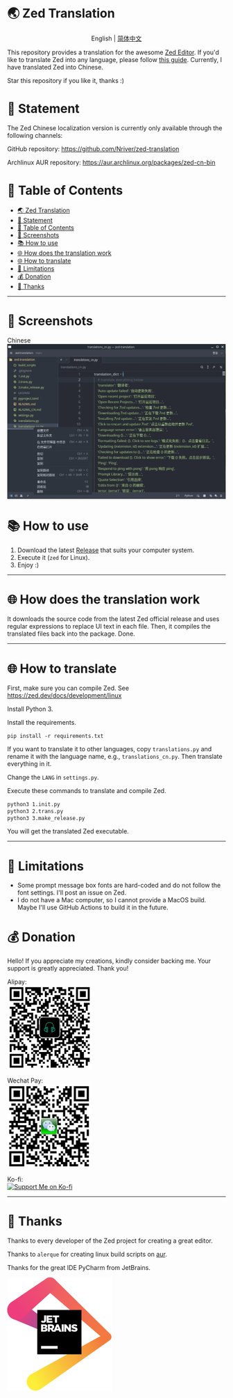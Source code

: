 # 🌏 Zed Translation

<p align="center">
English | <a href="README_CN.md">简体中文</a>
</p>

This repository provides a translation for the awesome [Zed Editor](https://github.com/zed-industries/zed). If you'd
like to translate Zed into any language, please
follow [this guide](https://github.com/Nriver/zed-translation#how-to-translate). Currently, I have translated Zed into
Chinese.

Star this repository if you like it, thanks :)

# 🔔 Statement

The Zed Chinese localization version is currently only available through the following channels:

GitHub repository: https://github.com/Nriver/zed-translation

Archlinux AUR repository: https://aur.archlinux.org/packages/zed-cn-bin

# 🦮 Table of Contents

<!--ts-->
* [🌏 Zed Translation](#-zed-translation)
* [🔔 Statement](#-statement)
* [🦮 Table of Contents](#-table-of-contents)
* [📸 Screenshots](#-screenshots)
* [📚 How to use](#-how-to-use)
* [🌐 How does the translation work](#-how-does-the-translation-work)
* [🌐 How to translate](#-how-to-translate)
* [🛑 Limitations](#-limitations)
* [💰 Donation](#-donation)
* [🙏 Thanks](#-thanks)
<!--te-->

---

# 📸 Screenshots

Chinese
![chinese](docs/chinese_1.webp)

# 📚 How to use

1. Download the latest [Release](https://github.com/Nriver/zed-translation/releases) that suits your computer system.
2. Execute it (`zed` for Linux).
3. Enjoy :)

---

# 🌐 How does the translation work

It downloads the source code from the latest Zed official release and uses regular expressions to replace UI text in
each file. Then, it compiles the translated files back into the package. Done.

---

# 🌐 How to translate

First, make sure you can compile Zed. See https://zed.dev/docs/development/linux

Install Python 3.

Install the requirements.

```commandline
pip install -r requirements.txt
```

If you want to translate it to other languages, copy `translations.py` and rename it with the language name,
e.g., `translations_cn.py`. Then translate everything in it.

Change the `LANG` in `settings.py`.

Execute these commands to translate and compile Zed.

```commandline
python3 1.init.py
python3 2.trans.py
python3 3.make_release.py
```

You will get the translated Zed executable.

---

# 🛑 Limitations

- Some prompt message box fonts are hard-coded and do not follow the font settings. I'll post an issue on Zed.
- I do not have a Mac computer, so I cannot provide a MacOS build. Maybe I'll use GitHub Actions to build it in the
  future.

# 💰 Donation

Hello! If you appreciate my creations, kindly consider backing me. Your support is greatly appreciated. Thank you!

Alipay:  
![Alipay](docs/alipay.png)

Wechat Pay:  
![Wechat Pay](docs/wechat_pay.png)

Ko-fi:  
[![Support Me on Ko-fi](https://ko-fi.com/img/githubbutton_sm.svg)](https://ko-fi.com/nriver)

---

# 🙏 Thanks

Thanks to every developer of the Zed project for creating a great editor.

Thanks to `alerque` for creating linux build scripts on [aur](https://aur.archlinux.org/packages/zed-git).

Thanks for the great IDE PyCharm from JetBrains.

[![Jetbrains](docs/jetbrains.svg)](https://jb.gg/OpenSource)

